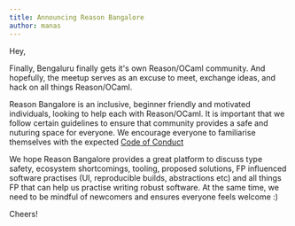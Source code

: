 ```yaml
---
title: Announcing Reason Bangalore
author: manas
---
```


Hey,


Finally, Bengaluru finally gets it's own Reason/OCaml community. And
hopefully, the meetup serves as an excuse to meet, exchange ideas,
and hack on all things Reason/OCaml. 

<!--more-->

Reason Bangalore is an inclusive, beginner friendly and motivated
individuals, looking to help each with Reason/OCaml. It is important
that we follow certain guidelines to ensure that community provides a
safe and nuturing space for everyone. We encourage everyone to
familiarise themselves with the expected [Code of
Conduct](/code-of-conduct.html)

We hope Reason Bangalore provides a great platform to discuss type
safety, ecosystem shortcomings, tooling, proposed solutions, FP
influenced software practises (UI, reproducible builds, abstractions
etc) and all things FP that can help us practise writing robust
software. At the same time, we need to be mindful of newcomers and
ensures everyone feels welcome :)

Cheers!
